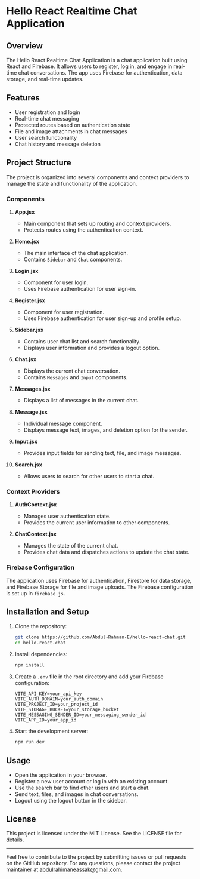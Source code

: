 # Hello React Realtime Chat Application

## Overview

The Hello React Realtime Chat Application is a chat application built using React and Firebase. It allows users to register, log in, and engage in real-time chat conversations. The app uses Firebase for authentication, data storage, and real-time updates.

## Features

- User registration and login
- Real-time chat messaging
- Protected routes based on authentication state
- File and image attachments in chat messages
- User search functionality
- Chat history and message deletion

## Project Structure

The project is organized into several components and context providers to manage the state and functionality of the application.

### Components

1. **App.jsx**

   - Main component that sets up routing and context providers.
   - Protects routes using the authentication context.

2. **Home.jsx**

   - The main interface of the chat application.
   - Contains `Sidebar` and `Chat` components.

3. **Login.jsx**

   - Component for user login.
   - Uses Firebase authentication for user sign-in.

4. **Register.jsx**

   - Component for user registration.
   - Uses Firebase authentication for user sign-up and profile setup.

5. **Sidebar.jsx**

   - Contains user chat list and search functionality.
   - Displays user information and provides a logout option.

6. **Chat.jsx**

   - Displays the current chat conversation.
   - Contains `Messages` and `Input` components.

7. **Messages.jsx**

   - Displays a list of messages in the current chat.

8. **Message.jsx**

   - Individual message component.
   - Displays message text, images, and deletion option for the sender.

9. **Input.jsx**

   - Provides input fields for sending text, file, and image messages.

10. **Search.jsx**
    - Allows users to search for other users to start a chat.

### Context Providers

1. **AuthContext.jsx**

   - Manages user authentication state.
   - Provides the current user information to other components.

2. **ChatContext.jsx**
   - Manages the state of the current chat.
   - Provides chat data and dispatches actions to update the chat state.

### Firebase Configuration

The application uses Firebase for authentication, Firestore for data storage, and Firebase Storage for file and image uploads. The Firebase configuration is set up in `firebase.js`.

## Installation and Setup

1. Clone the repository:

   ```bash
   git clone https://github.com/Abdul-Rahman-E/hello-react-chat.git
   cd hello-react-chat
   ```

2. Install dependencies:

   ```bash
   npm install
   ```

3. Create a `.env` file in the root directory and add your Firebase configuration:

   ```env
   VITE_API_KEY=your_api_key
   VITE_AUTH_DOMAIN=your_auth_domain
   VITE_PROJECT_ID=your_project_id
   VITE_STORAGE_BUCKET=your_storage_bucket
   VITE_MESSAGING_SENDER_ID=your_messaging_sender_id
   VITE_APP_ID=your_app_id
   ```

4. Start the development server:

   ```bash
   npm run dev
   ```

## Usage

- Open the application in your browser.
- Register a new user account or log in with an existing account.
- Use the search bar to find other users and start a chat.
- Send text, files, and images in chat conversations.
- Logout using the logout button in the sidebar.

## License

This project is licensed under the MIT License. See the LICENSE file for details.

---

Feel free to contribute to the project by submitting issues or pull requests on the GitHub repository. For any questions, please contact the project maintainer at abdulrahimaneassak@gmail.com.
